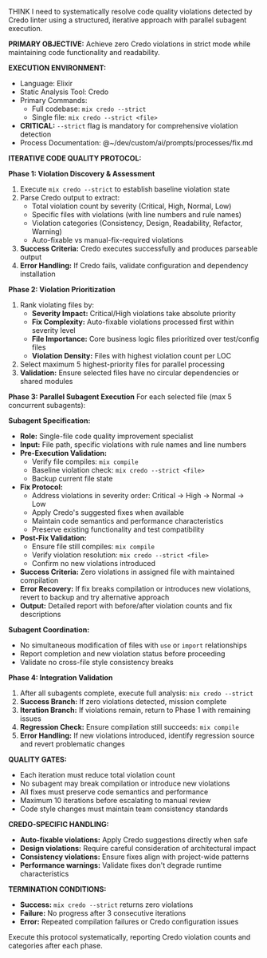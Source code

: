 THINK I need to systematically resolve code quality violations detected by Credo linter using a structured, iterative approach with parallel subagent execution.

**PRIMARY OBJECTIVE:** Achieve zero Credo violations in strict mode while maintaining code functionality and readability.

**EXECUTION ENVIRONMENT:**
- Language: Elixir
- Static Analysis Tool: Credo
- Primary Commands:
  - Full codebase: `mix credo --strict`
  - Single file: `mix credo --strict <file>`
- **CRITICAL:** `--strict` flag is mandatory for comprehensive violation detection
- Process Documentation: @~/dev/custom/ai/prompts/processes/fix.md

**ITERATIVE CODE QUALITY PROTOCOL:**

**Phase 1: Violation Discovery & Assessment**
1. Execute `mix credo --strict` to establish baseline violation state
2. Parse Credo output to extract:
   - Total violation count by severity (Critical, High, Normal, Low)
   - Specific files with violations (with line numbers and rule names)
   - Violation categories (Consistency, Design, Readability, Refactor, Warning)
   - Auto-fixable vs manual-fix-required violations
3. **Success Criteria:** Credo executes successfully and produces parseable output
4. **Error Handling:** If Credo fails, validate configuration and dependency installation

**Phase 2: Violation Prioritization**
1. Rank violating files by:
   - **Severity Impact:** Critical/High violations take absolute priority
   - **Fix Complexity:** Auto-fixable violations processed first within severity level
   - **File Importance:** Core business logic files prioritized over test/config files
   - **Violation Density:** Files with highest violation count per LOC
2. Select maximum 5 highest-priority files for parallel processing
3. **Validation:** Ensure selected files have no circular dependencies or shared modules

**Phase 3: Parallel Subagent Execution**
For each selected file (max 5 concurrent subagents):

**Subagent Specification:**
- **Role:** Single-file code quality improvement specialist
- **Input:** File path, specific violations with rule names and line numbers
- **Pre-Execution Validation:**
  - Verify file compiles: `mix compile`
  - Baseline violation check: `mix credo --strict <file>`
  - Backup current file state
- **Fix Protocol:**
  - Address violations in severity order: Critical → High → Normal → Low
  - Apply Credo's suggested fixes when available
  - Maintain code semantics and performance characteristics
  - Preserve existing functionality and test compatibility
- **Post-Fix Validation:**
  - Ensure file still compiles: `mix compile`
  - Verify violation resolution: `mix credo --strict <file>`
  - Confirm no new violations introduced
- **Success Criteria:** Zero violations in assigned file with maintained compilation
- **Error Recovery:** If fix breaks compilation or introduces new violations, revert to backup and try alternative approach
- **Output:** Detailed report with before/after violation counts and fix descriptions

**Subagent Coordination:**
- No simultaneous modification of files with `use` or `import` relationships
- Report completion and new violation status before proceeding
- Validate no cross-file style consistency breaks

**Phase 4: Integration Validation**
1. After all subagents complete, execute full analysis: `mix credo --strict`
2. **Success Branch:** If zero violations detected, mission complete
3. **Iteration Branch:** If violations remain, return to Phase 1 with remaining issues
4. **Regression Check:** Ensure compilation still succeeds: `mix compile`
5. **Error Handling:** If new violations introduced, identify regression source and revert problematic changes

**QUALITY GATES:**
- Each iteration must reduce total violation count
- No subagent may break compilation or introduce new violations
- All fixes must preserve code semantics and performance
- Maximum 10 iterations before escalating to manual review
- Code style changes must maintain team consistency standards

**CREDO-SPECIFIC HANDLING:**
- **Auto-fixable violations:** Apply Credo suggestions directly when safe
- **Design violations:** Require careful consideration of architectural impact
- **Consistency violations:** Ensure fixes align with project-wide patterns
- **Performance warnings:** Validate fixes don't degrade runtime characteristics

**TERMINATION CONDITIONS:**
- **Success:** `mix credo --strict` returns zero violations
- **Failure:** No progress after 3 consecutive iterations
- **Error:** Repeated compilation failures or Credo configuration issues

Execute this protocol systematically, reporting Credo violation counts and categories after each phase.
